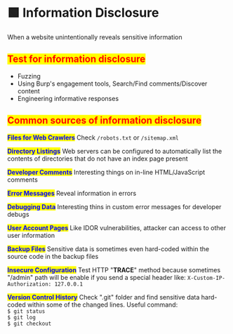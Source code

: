 # 🟩 Information Disclosure

When a website unintentionally reveals sensitive information

## <mark style="color:red;">Test for information disclosure</mark>

* Fuzzing
* Using Burp's engagement tools, Search/Find comments/Discover content
* Engineering informative responses

## <mark style="color:red;">Common sources of information disclosure</mark>

<mark style="color:blue;">**Files for Web Crawlers**</mark> Check `/robots.txt` or `/sitemap.xml`

<mark style="color:blue;">**Directory Listings**</mark> Web servers can be configured to automatically list the contents of directories that do not have an index page present

<mark style="color:blue;">**Developer Comments**</mark> Interesting things on in-line HTML/JavaScript comments

<mark style="color:blue;">**Error Messages**</mark> Reveal information in errors

<mark style="color:blue;">**Debugging Data**</mark> Interesting thins in custom error messages for developer debugs

<mark style="color:blue;">**User Account Pages**</mark> Like IDOR vulnerabilities, attacker can access to other user information

<mark style="color:blue;">**Backup Files**</mark> Sensitive data is sometimes even hard-coded within the source code in the backup files

<mark style="color:blue;">**Insecure Configuration**</mark> Test HTTP "**TRACE**" method because sometimes "/admin" path will be enable if you send a special header like: `X-Custom-IP-Authorization: 127.0.0.1`

<mark style="color:blue;">**Version Control History**</mark> Check ".git" folder and find sensitive data hard-coded within some of the changed lines. Useful command: \
&#x20;     `$ git status` \
&#x20;     `$ git log` \
&#x20;     `$ git checkout`
